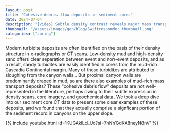 ```yaml
---
layout: post
title: "Cohesive debris flow deposits in sediment cores"
date: 2024-07-04
description: "[video] Subtle density contrast reveals major mass transport events"
thumbnail: "/assets/images/gen/blog/Swiftresponder_thumbnail.png"
categories: ["coring"]
---
```


Modern turbidite deposits are often identified on the basis of their density structure in x-radiographs or CT scans. Low-density mud and high-density sand offers clear separation between event and non-event deposits, and as a result, sandy turbidites are easily identified in cores from the mud-rich Cascadia Continental margin. Many of these turbidites are attributed to sloughing from the canyon walls... But proximal canyon walls are predominantly draped in mud, so are there also examples of mud-rich mass transport deposits? These "cohesive debris flow" deposits are not well-represented in the literature, perhaps owing to their subtle expression in density scans, core imagery, and geochemical data. We took a deep dive into our sediment core CT data to present some clear examples of these deposits, and we found that they actually comprise a signficant portion of the sediment record in canyons on the upper slope.

{% include youtube.html id='KUGAklLd_Uo?si=7hNYGdKA8neyN8nV' %}